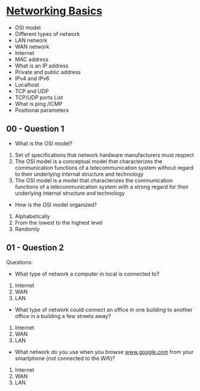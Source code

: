 # <ins>Networking Basics</ins>

- OSI model
- Different types of network
- LAN network
- WAN network
- Internet
- MAC address
- What is an IP address
- Private and public address
- IPv4 and IPv6
- Localhost
- TCP and UDP
- TCP/UDP ports List
- What is ping /ICMP
- Positional parameters

## 00 - Question 1
- What is the OSI model?

1. Set of specifications that network hardware manufacturers must respect
2. The OSI model is a conceptual model that characterizes the communication functions of a telecommunication system without regard to their underlying internal structure and technology
3. The OSI model is a model that characterizes the communication functions of a telecommunication system with a strong regard for their underlying internal structure and technology
- How is the OSI model organized?

1. Alphabetically
2. From the lowest to the highest level
3. Randomly

## 01 - Question 2
Questions:

- What type of network a computer in local is connected to?

1. Internet
2. WAN
3. LAN
- What type of network could connect an office in one building to another office in a building a few streets away?

1. Internet
2. WAN
3. LAN
- What network do you use when you browse www.google.com from your smartphone (not connected to the Wifi)?

1. Internet
2. WAN
3. LAN

